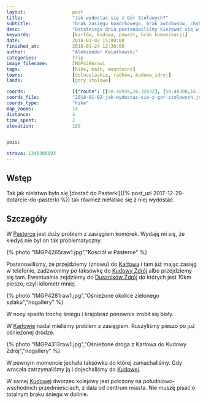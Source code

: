 ```yaml
---
layout:                 post
title:                  "Jak wydostać się z Gór Stołowych?"
subtitle:               "brak zasięgu komórkowego, brak autobusów, chyba najsłabiej skomunikowane cześci Sudetów"
desc:                   "Ostatniego dnia postanowiliśmy kierować się w stronę Kudowy Zdrój i z tej stacji wracać do domu."
keywords:               [karłów, kudowa, powrót, brak komunikacji]
date:                   2018-01-02 15:00:00
finished_at:            2018-01-24 12:30:00
author:                 "Aleksander Kwiatkowski"
categories:             trip
image_filename:         IMGP4286raw1
tags:                   [hike, main, mountains]
towns:                  [dolnoslaskie, radkow, kudowa_zdroj]
lands:                  [gory_stolowe]

coords:                 [{"route": [[50.48939,16.32832], [50.48300,16.32652], [50.47535,16.33785], [50.46290,16.34918], [50.46153,16.34189]], "type": "hike"}]
coords_file:            "2018-01-02-jak-wydostac-sie-z-gor-stolowych.json"
coords_type:            "hike"
map_zooms:              14
distance:               4
time_spent:             2
elevation:              189


pois:

strava: 1340308893
---
```


[wiki-machov]: https://pl.wikipedia.org/wiki/Machov
[wiki-karlow]: https://pl.wikipedia.org/wiki/Kar%C5%82%C3%B3w
[wiki-szczeliniec-wielki]: https://pl.wikipedia.org/wiki/Szczeliniec_Wielki
[wiki-pasterka-schronisko]: https://pl.wikipedia.org/wiki/Schronisko_PTTK_%E2%80%9EPasterka%E2%80%9D
[wiki-pasterka]: https://pl.wikipedia.org/wiki/Pasterka_(wojew%C3%B3dztwo_dolno%C5%9Bl%C4%85skie)
[wiki-kudowa-zdroj]: https://pl.wikipedia.org/wiki/Kudowa-Zdr%C3%B3j
[wiki-duszniki-zdroj]: https://pl.wikipedia.org/wiki/Duszniki-Zdr%C3%B3j



Wstęp
-----

Tak jak niełatwo było się [dostać do Pasterki]({% post_url 2017-12-29-dotarcie-do-pasterki %})
tak również niełatwo się z niej wydostać.

Szczegóły
---------

W [Pasterce][wiki-pasterka] jest duży problem z zasięgiem komórek. Wydaję mi się,
że kiedyś nie był on tak problematyczny.

{% photo "IMGP4265raw1.jpg","Kościół w Pasterce" %}

Postanowiliśmy, że przejdziemy (znowu) do [Karłowa][wiki-karlow] i tam
już mając zasięg w telefonie, zadzwonimy po taksówkę do
[Kudowy Zdrój][wiki-kudowa-zdroj] albo przejdziemy się tam.
Ewentualnie zejdziemy do [Duszników Zdrój][wiki-duszniki-zdroj] do
których jest 10km pieszo, czyli kilometr mniej.

{% photo "IMGP4281raw1.jpg","Ośnieżone okolice zielonego szlaku","nogallery" %}

W nocy spadło trochę śniegu i krajobraz ponownie zrobił się biały.

W [Karłowie][wiki-karlow] nadal mieliśmy problem z zasięgiem.
Ruszyliśmy pieszo po już ośnieżonej drodze.

{% photo "IMGP4313raw1.jpg","Ośnieżone droga z Karłowa do Kudowy Zdrój","nogallery" %}

W pewnym momencie jechała taksówka do której zamachaliśmy. Gdy wracała zatrzymaliśmy
ją i dojechaliśmy do [Kudowej][wiki-kudowa-zdroj].

W samej [Kudowej][wiki-kudowa-zdroj] dworzec kolejowy jest położony
na południowo-wschodnich przedmieściach, z dala od centrum miasta. Nie muszę pisać
o totalnym braku śniegu w dolinie.
